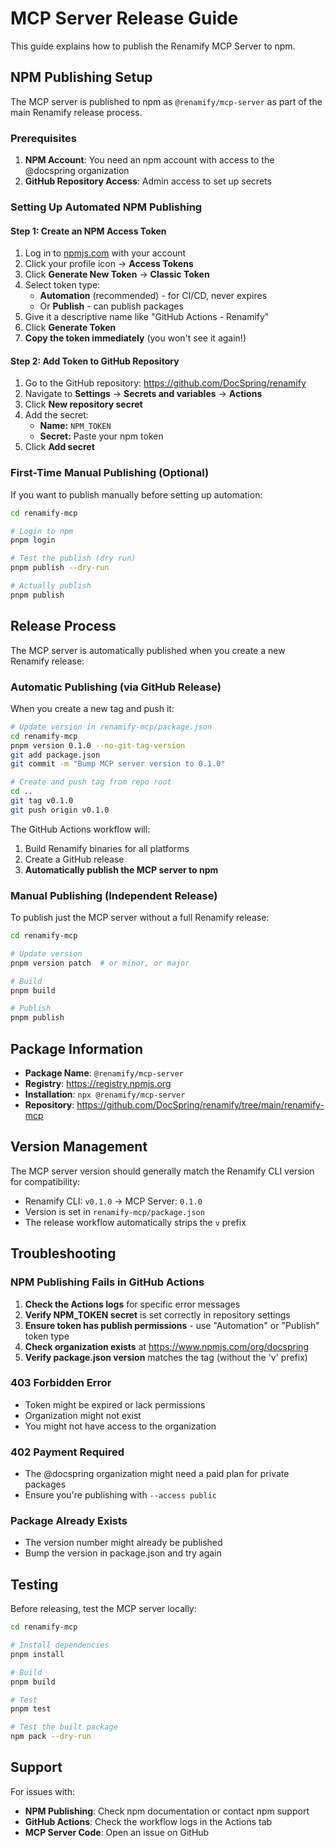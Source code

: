 # MCP Server Release Guide

This guide explains how to publish the Renamify MCP Server to npm.

## NPM Publishing Setup

The MCP server is published to npm as `@renamify/mcp-server` as part of the main Renamify release process.

### Prerequisites

1. **NPM Account**: You need an npm account with access to the @docspring organization
2. **GitHub Repository Access**: Admin access to set up secrets

### Setting Up Automated NPM Publishing

#### Step 1: Create an NPM Access Token

1. Log in to [npmjs.com](https://www.npmjs.com) with your account
2. Click your profile icon → **Access Tokens**
3. Click **Generate New Token** → **Classic Token**
4. Select token type:
   - **Automation** (recommended) - for CI/CD, never expires
   - Or **Publish** - can publish packages
5. Give it a descriptive name like "GitHub Actions - Renamify"
6. Click **Generate Token**
7. **Copy the token immediately** (you won't see it again!)

#### Step 2: Add Token to GitHub Repository

1. Go to the GitHub repository: https://github.com/DocSpring/renamify
2. Navigate to **Settings** → **Secrets and variables** → **Actions**
3. Click **New repository secret**
4. Add the secret:
   - **Name:** `NPM_TOKEN`
   - **Secret:** Paste your npm token
5. Click **Add secret**

### First-Time Manual Publishing (Optional)

If you want to publish manually before setting up automation:

```bash
cd renamify-mcp

# Login to npm
pnpm login

# Test the publish (dry run)
pnpm publish --dry-run

# Actually publish
pnpm publish
```

## Release Process

The MCP server is automatically published when you create a new Renamify release:

### Automatic Publishing (via GitHub Release)

When you create a new tag and push it:

```bash
# Update version in renamify-mcp/package.json
cd renamify-mcp
pnpm version 0.1.0 --no-git-tag-version
git add package.json
git commit -m "Bump MCP server version to 0.1.0"

# Create and push tag from repo root
cd ..
git tag v0.1.0
git push origin v0.1.0
```

The GitHub Actions workflow will:

1. Build Renamify binaries for all platforms
2. Create a GitHub release
3. **Automatically publish the MCP server to npm**

### Manual Publishing (Independent Release)

To publish just the MCP server without a full Renamify release:

```bash
cd renamify-mcp

# Update version
pnpm version patch  # or minor, or major

# Build
pnpm build

# Publish
pnpm publish
```

## Package Information

- **Package Name**: `@renamify/mcp-server`
- **Registry**: https://registry.npmjs.org
- **Installation**: `npx @renamify/mcp-server`
- **Repository**: https://github.com/DocSpring/renamify/tree/main/renamify-mcp

## Version Management

The MCP server version should generally match the Renamify CLI version for compatibility:

- Renamify CLI: `v0.1.0` → MCP Server: `0.1.0`
- Version is set in `renamify-mcp/package.json`
- The release workflow automatically strips the `v` prefix

## Troubleshooting

### NPM Publishing Fails in GitHub Actions

1. **Check the Actions logs** for specific error messages
2. **Verify NPM_TOKEN secret** is set correctly in repository settings
3. **Ensure token has publish permissions** - use "Automation" or "Publish" token type
4. **Check organization exists** at https://www.npmjs.com/org/docspring
5. **Verify package.json version** matches the tag (without the 'v' prefix)

### 403 Forbidden Error

- Token might be expired or lack permissions
- Organization might not exist
- You might not have access to the organization

### 402 Payment Required

- The @docspring organization might need a paid plan for private packages
- Ensure you're publishing with `--access public`

### Package Already Exists

- The version number might already be published
- Bump the version in package.json and try again

## Testing

Before releasing, test the MCP server locally:

```bash
cd renamify-mcp

# Install dependencies
pnpm install

# Build
pnpm build

# Test
pnpm test

# Test the built package
npm pack --dry-run
```

## Support

For issues with:

- **NPM Publishing**: Check npm documentation or contact npm support
- **GitHub Actions**: Check the workflow logs in the Actions tab
- **MCP Server Code**: Open an issue on GitHub
